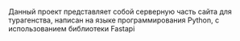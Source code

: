 Данный проект представляет собой серверную часть сайта для турагенства, написан на языке программирования Python, с использованием библиотеки Fastapi
